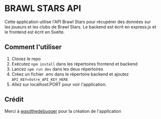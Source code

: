 # BRAWL STARS API

Cette application utilise l'API Brawl Stars pour récupérer des données sur les joueurs et les clubs de Brawl Stars. Le backend est écrit en express.js et le frontend est écrit en Svelte.

## Comment l'utiliser

1. Clonez le repo
2. Exécutez `npm install` dans les répertoires frontend et backend
3. Lancez `npm run dev` dans les deux répertoires
4. Créez un fichier .env dans le répertoire backend et ajoutez `API_KEY=Votre_API_KEY_HERE`
5. Allez sur localhost:PORT pour voir l'application.

## Crédit
Merci à [wasdthedebugger](https://github.com/wasdthedebugger) pour la création de l'application